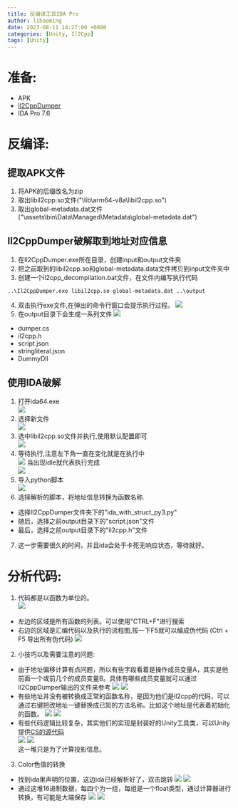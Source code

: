 ```yaml
---
title: 反编译工具IDA Pro
author: lihaoming
date: 2023-08-11 14:27:00 +0800
categories: [Unity, Il2Cpp]
tags: [Unity]
---
```



# 准备:
* APK
* [Il2CppDumper](https://github.com/Perfare/Il2CppDumper)
* IDA Pro 7.6

# 反编译:
## 提取APK文件
1. 将APK的后缀改名为zip
2. 取出libil2cpp.so文件("\lib\arm64-v8a\libil2cpp.so")
3. 取出global-metadata.dat文件("\assets\bin\Data\Managed\Metadata\global-metadata.dat")

## Il2CppDumper破解取到地址对应信息
1. 在Il2CppDumper.exe所在目录，创建input和output文件夹
2. 把之前取到的libil2cpp.so和global-metadata.data文件拷贝到input文件夹中
3. 创建一个il2cpp_decompilation.bat文件，在文件内编写执行代码
```shell
..\Il2CppDumper.exe libil2cpp.so global-metadata.dat ..\output
```
4. 双击执行exe文件,在弹出的命令行窗口会提示执行过程。
![](/assets/img/idapro/il2cppdumper_result.png)
5. 在output目录下会生成一系列文件
![](/assets/img/idapro/il2cppdumper_files.png)
- dumper.cs
- il2cpp.h
- script.json
- stringliteral.json
- DummyDll

## 使用IDA破解
1. 打开ida64.exe  
![](/assets/img/idapro/ida_decompile_1.png)
2. 选择新文件  
![](/assets/img/idapro/ida_decompile_2.png)  
3. 选中libil2cpp.so文件并执行,使用默认配置即可  
![](/assets/img/idapro/ida_decompile_3.png)
4. 等待执行,注意左下角一直在变化就是在执行中  
![](/assets/img/idapro/ida_decompile_4.png)
当出现idle就代表执行完成  
![](/assets/img/idapro/ida_decompile_5.png)
5. 导入python脚本  
![](/assets/img/idapro/ida_decompile_6.png)
6. 选择解析的脚本，将地址信息转换为函数名称.
- 选择Il2CppDumper文件夹下的"ida_with_struct_py3.py"
- 随后，选择之前output目录下的"script.json"文件
- 最后，选择之前output目录下的"il2cpp.h"文件
7. 这一步需要很久的时间，并且ida会处于卡死无响应状态，等待就好。

# 分析代码:
1. 代码都是以函数为单位的。  
![](/assets/img/idapro/ida_decompile_7.png)
- 左边的区域是所有函数的列表。可以使用"CTRL+F"进行搜索 
- 右边的区域是汇编代码以及执行的流程图,按一下F5就可以编成伪代码  (Ctrl + F5 导出所有伪代码)
![](/assets/img/idapro/ida_decompile_8.png)
2. 小技巧以及需要注意的问题:
- 由于地址偏移计算有点问题，所以有些字段看着是操作成员变量A，其实是他前面一个或前几个的成员变量B。具体有哪些成员变量就可以通过Il2CppDumper输出的文件来参考
![](/assets/img/idapro/ida_decompile_11_1.png)
![](/assets/img/idapro/ida_decompile_11_2.png)  
- 有些地址并没有被转换成正常的函数名称，是因为他们是il2cpp的代码，可以通过右键把改地址一键替换成已知的方法名称。比如这个地址是代表着初始化的函数。
![](/assets/img/idapro/ida_decompile_9_1.png)
![](/assets/img/idapro/ida_decompile_9_2.png)
- 有些代码逻辑比较复杂，其实他们的实现是封装好的Unity工具类，可以Unity提供[CS的源代码](https://github.com/Unity-Technologies/UnityCsReference)  
![](/assets/img/idapro/ida_decompile_10_1.png)
![](/assets/img/idapro/ida_decompile_10_2.png)  
这一堆只是为了计算投影信息。
3. Color色值的转换
- 找到ida里声明的位置，这边ida已经解析好了，双击跳转
![](/assets/img/idapro/ida_analysis_color_1.png)
![](/assets/img/idapro/ida_analysis_color_2.png)
- 通过这堆16进制数据，每四个为一组，每组是一个float类型，通过计算器进行转换，有可能是大端保存
![](/assets/img/idapro/ida_analysis_color_3.png)
![](/assets/img/idapro/ida_analysis_color_4.png)
